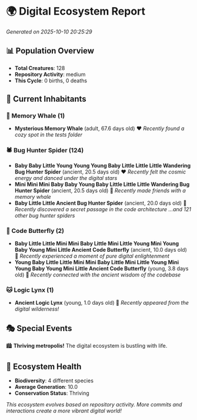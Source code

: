 # 🌍 Digital Ecosystem Report
*Generated on 2025-10-10 20:25:29*

## 📊 Population Overview
- **Total Creatures**: 128
- **Repository Activity**: medium
- **This Cycle**: 0 births, 0 deaths

## 👥 Current Inhabitants

### 🐋 Memory Whale (1)
- **Mysterious Memory Whale** (adult, 67.6 days old) ❤️
  *Recently found a cozy spot in the tests folder*

### 🕷️ Bug Hunter Spider (124)
- **Baby Baby Little Young Young Young Baby Little Little Little Wandering Bug Hunter Spider** (ancient, 20.5 days old) ❤️
  *Recently felt the cosmic energy and danced under the digital stars*
- **Mini Mini Mini Baby Baby Young Baby Little Little Little Wandering Bug Hunter Spider** (ancient, 20.5 days old) 💛
  *Recently made friends with a memory whale*
- **Baby Little Little Ancient Bug Hunter Spider** (ancient, 20.0 days old) 💛
  *Recently discovered a secret passage in the code architecture*
  *...and 121 other bug hunter spiders*

### 🦋 Code Butterfly (2)
- **Baby Little Little Mini Mini Baby Little Mini Little Young Mini Young Baby Young Mini Little Ancient Code Butterfly** (ancient, 10.0 days old) 💛
  *Recently experienced a moment of pure digital enlightenment*
- **Young Baby Little Little Mini Mini Baby Little Mini Little Young Mini Young Baby Young Mini Little Ancient Code Butterfly** (young, 3.8 days old) 💚
  *Recently connected with the ancient wisdom of the codebase*

### 🐱 Logic Lynx (1)
- **Ancient Logic Lynx** (young, 1.0 days old) 💚
  *Recently appeared from the digital wilderness!*

## 🎭 Special Events

🏙️ **Thriving metropolis!** The digital ecosystem is bustling with life.

## 🔬 Ecosystem Health
- **Biodiversity**: 4 different species
- **Average Generation**: 10.0
- **Conservation Status**: Thriving

*This ecosystem evolves based on repository activity. More commits and interactions create a more vibrant digital world!*